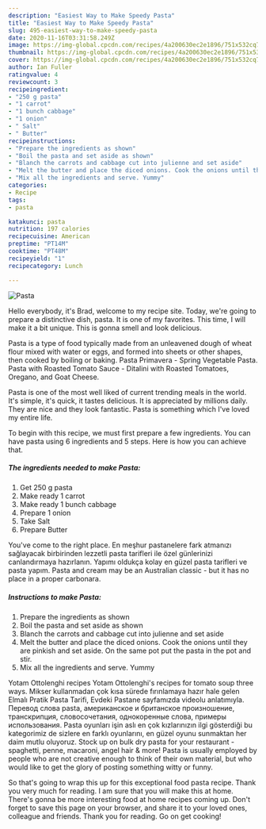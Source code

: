 ```yaml
---
description: "Easiest Way to Make Speedy Pasta"
title: "Easiest Way to Make Speedy Pasta"
slug: 495-easiest-way-to-make-speedy-pasta
date: 2020-11-16T03:31:58.249Z
image: https://img-global.cpcdn.com/recipes/4a200630ec2e1896/751x532cq70/pasta-recipe-main-photo.jpg
thumbnail: https://img-global.cpcdn.com/recipes/4a200630ec2e1896/751x532cq70/pasta-recipe-main-photo.jpg
cover: https://img-global.cpcdn.com/recipes/4a200630ec2e1896/751x532cq70/pasta-recipe-main-photo.jpg
author: Ian Fuller
ratingvalue: 4
reviewcount: 3
recipeingredient:
- "250 g pasta"
- "1 carrot"
- "1 bunch cabbage"
- "1 onion"
- " Salt"
- " Butter"
recipeinstructions:
- "Prepare the ingredients as shown"
- "Boil the pasta and set aside as shown"
- "Blanch the carrots and cabbage cut into julienne and set aside"
- "Melt the butter and place the diced onions. Cook the onions until they are pinkish and set aside. On the same pot put the pasta in the pot and stir."
- "Mix all the ingredients and serve. Yummy"
categories:
- Recipe
tags:
- pasta

katakunci: pasta 
nutrition: 197 calories
recipecuisine: American
preptime: "PT14M"
cooktime: "PT48M"
recipeyield: "1"
recipecategory: Lunch

---
```



![Pasta](https://img-global.cpcdn.com/recipes/4a200630ec2e1896/751x532cq70/pasta-recipe-main-photo.jpg)

Hello everybody, it's Brad, welcome to my recipe site. Today, we're going to prepare a distinctive dish, pasta. It is one of my favorites. This time, I will make it a bit unique. This is gonna smell and look delicious.

Pasta is a type of food typically made from an unleavened dough of wheat flour mixed with water or eggs, and formed into sheets or other shapes, then cooked by boiling or baking. Pasta Primavera - Spring Vegetable Pasta. Pasta with Roasted Tomato Sauce - Ditalini with Roasted Tomatoes, Oregano, and Goat Cheese.

Pasta is one of the most well liked of current trending meals in the world. It's simple, it's quick, it tastes delicious. It is appreciated by millions daily. They are nice and they look fantastic. Pasta is something which I've loved my entire life.


To begin with this recipe, we must first prepare a few ingredients. You can have pasta using 6 ingredients and 5 steps. Here is how you can achieve that.

<!--inarticleads1-->

##### The ingredients needed to make Pasta:

1. Get 250 g pasta
1. Make ready 1 carrot
1. Make ready 1 bunch cabbage
1. Prepare 1 onion
1. Take  Salt
1. Prepare  Butter


You&#39;ve come to the right place. En meşhur pastanelere fark atmanızı sağlayacak birbirinden lezzetli pasta tarifleri ile özel günlerinizi canlandırmaya hazırlanın. Yapımı oldukça kolay en güzel pasta tarifleri ve pasta yapım. Pasta and cream may be an Australian classic - but it has no place in a proper carbonara. 

<!--inarticleads2-->

##### Instructions to make Pasta:

1. Prepare the ingredients as shown
1. Boil the pasta and set aside as shown
1. Blanch the carrots and cabbage cut into julienne and set aside
1. Melt the butter and place the diced onions. Cook the onions until they are pinkish and set aside. On the same pot put the pasta in the pot and stir.
1. Mix all the ingredients and serve. Yummy


Yotam Ottolenghi recipes Yotam Ottolenghi&#39;s recipes for tomato soup three ways. Mikser kullanmadan çok kısa sürede fırınlamaya hazır hale gelen Elmalı Pratik Pasta Tarifi, Evdeki Pastane sayfamızda videolu anlatımıyla. Перевод слова pasta, американское и британское произношение, транскрипция, словосочетания, однокоренные слова, примеры использования. Pasta oyunları işin aslı en çok kızlarınızın ilgi gösterdiği bu kategorimiz de sizlere en farklı oyunlarını, en güzel oyunu sunmaktan her daim mutlu oluyoruz. Stock up on bulk dry pasta for your restaurant - spaghetti, penne, macaroni, angel hair &amp; more! Pasta is usually employed by people who are not creative enough to think of their own material, but who would like to get the glory of posting something witty or funny. 

So that's going to wrap this up for this exceptional food pasta recipe. Thank you very much for reading. I am sure that you will make this at home. There's gonna be more interesting food at home recipes coming up. Don't forget to save this page on your browser, and share it to your loved ones, colleague and friends. Thank you for reading. Go on get cooking!
